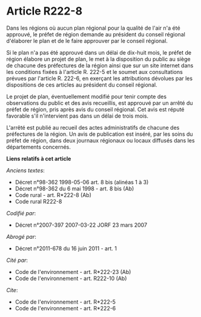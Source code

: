 # Article R222-8

Dans les régions où aucun plan régional pour la qualité de l'air n'a été approuvé, le préfet de région demande au président
du conseil régional d'élaborer le plan et de le faire approuver par le conseil régional.

Si le plan n'a pas été approuvé dans un délai de dix-huit mois, le préfet de région élabore un projet de plan, le met à la
disposition du public au siège de chacune des préfectures de la région ainsi que sur un site internet dans les conditions
fixées à l'article R. 222-5 et le soumet aux consultations prévues par l'article R. 222-6, en exerçant les attributions
dévolues par les dispositions de ces articles au président du conseil régional.

Le projet de plan, éventuellement modifié pour tenir compte des observations du public et des avis recueillis, est approuvé
par un arrêté du préfet de région, pris après avis du conseil régional. Cet avis est réputé favorable s'il n'intervient pas
dans un délai de trois mois.

L'arrêté est publié au recueil des actes administratifs de chacune des préfectures de la région. Un avis de publication est
inséré, par les soins du préfet de région, dans deux journaux régionaux ou locaux diffusés dans les départements concernés.

**Liens relatifs à cet article**

_Anciens textes_:

  - Décret n°98-362 1998-05-06 art. 8 bis (alinéas 1 à 3)
  - Décret n°98-362 du 6 mai 1998 - art. 8 bis (Ab)
  - Code rural - art. R*222-8 (Ab)
  - Code rural R222-8

_Codifié par_:

  - Décret n°2007-397 2007-03-22 JORF 23 mars 2007

_Abrogé par_:

  - Décret n°2011-678 du 16 juin 2011 - art. 1

_Cité par_:

  - Code de l'environnement - art. R*222-23 (Ab)
  - Code de l'environnement - art. R222-10 (Ab)

_Cite_:

  - Code de l'environnement - art. R*222-5
  - Code de l'environnement - art. R*222-6
